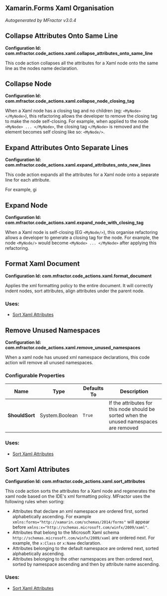 ## Xamarin.Forms Xaml Organisation
*Autogenerated by MFractor v3.0.4*
## Collapse Attributes Onto Same Line

**Configuration Id: com.mfractor.code_actions.xaml.collapse_attributes_onto_same_line**

This code action collapses all the attributes for a Xaml node onto the same line as the nodes name declaration.

## Collapse Node

**Configuration Id: com.mfractor.code_actions.xaml.collapse_node_closing_tag**

When a Xaml node has a closing tag and no children (eg: `<MyNode> </MyNode>`), this refactoring allows the developer to remove the closing tag to make the node self-closing. For example, when applied to the node `<MyNode> ... </MyNode>`, the closing tag `</MyNode>` is removed and the element becomes self closing like so: `<MyNode/>`.

## Expand Attributes Onto Separate Lines

**Configuration Id: com.mfractor.code_actions.xaml.expand_attributes_onto_new_lines**

This code action expands all the attributes for a Xaml node onto a separate line for each attribute.

For example, gi

## Expand Node

**Configuration Id: com.mfractor.code_actions.xaml.expand_node_with_closing_tag**

When a Xaml node is self-closing (EG `<MyNode/>`), this organise refactoring allows a developer to generate a closing tag for the node. For example, the node `<MyNode/>` would become `<MyNode> ... </MyNode>` after applying this refactoring.

## Format Xaml Document

**Configuration Id: com.mfractor.code_actions.xaml.format_document**

Applies the xml formatting policy to the entire document. It will correctly indent nodes, sort attributes, align attributes under the parent node.

### Uses:

 * [Sort Xaml Attributes](/code-generation/xaml.md#sort-xaml-attributes)


## Remove Unused Namespaces

**Configuration Id: com.mfractor.code_actions.xaml.remove_unused_namespaces**

When a xaml node has unused xml namespace declarations, this code action will remove all unused namespaces.

### Configurable Properties

| Name | Type | Defaults To | Description |
|------|------|-------------|-------------|
| **ShouldSort** | System.Boolean | `True` | If the attributes for this node should be sorted when the unused namespaces are removed |

### Uses:

 * [Sort Xaml Attributes](/code-generation/xaml.md#sort-xaml-attributes)


## Sort Xaml Attributes

**Configuration Id: com.mfractor.code_actions.xaml.sort_attributes**

This code action sorts the attributes for a Xaml node and regenerates the xaml node based on the IDE's xml formatting policy.
MFractor uses the following rules when sorting:

 * Attributes that declare an xml namespace are ordered first, sorted alphabetically ascending. For example `xmlns:forms="http://xamarin.com/schemas/2014/forms"` will appear before `xmlns:x="http://schemas.microsoft.com/winfx/2009/xaml"`.
 * Attributes that belong to the Microsoft Xaml schema `http://schemas.microsoft.com/winfx/2009/xaml` are ordered next. For example, the `x:Class` or `x:Name` declaration.
 * Attributes belonging to the default namespace are ordered next, sorted alphabetically ascending.
 * Attributes belonging to the other namespaces are then ordered next, sorted by namespace ascending and then by attribute name ascending.


### Uses:

 * [Sort Xaml Attributes](/code-generation/xaml.md#sort-xaml-attributes)


